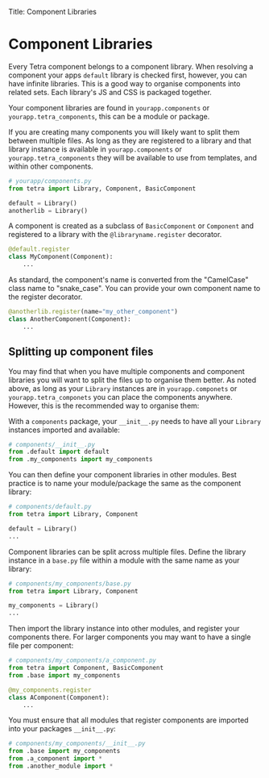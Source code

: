 Title: Component Libraries

# Component Libraries

Every Tetra component belongs to a component library. When resolving a component your apps `default` library is checked first, however, you can have infinite libraries. This is a good way to organise components into related sets. Each library's JS and CSS is packaged together.

Your component libraries are found in `yourapp.components` or `yourapp.tetra_components`, this can be a module or package.

If you are creating many components you will likely want to split them between multiple files. As long as they are registered to a library and that library instance is available in `yourapp.components` or `yourapp.tetra_components` they will be available to use from templates, and within other components.

``` python
# yourapp/components.py
from tetra import Library, Component, BasicComponent

default = Library()
anotherlib = Library()
```

A component is created as a subclass of `BasicComponent` or `Component` and registered to a library with the `@libraryname.register` decorator.

``` python
@default.register
class MyComponent(Component):
    ...
```

As standard, the component's name is converted from the "CamelCase" class name to "snake_case". You can provide your own component name to the register decorator.

``` python
@anotherlib.register(name="my_other_component")
class AnotherComponent(Component):
    ...
```

## Splitting up component files

You may find that when you have multiple components and component libraries you will want to split the files up to organise them better. As noted above, as long as your `Library` instances are in `yourapp.componets` or `yourapp.tetra_componets` you can place the components anywhere. However, this is the recommended way to organise them:

With a `components` package, your `__init__.py` needs to have all your `Library` instances imported and available:

``` python
# components/__init__.py
from .default import default
from .my_components import my_components
```
    
You can then define your component libraries in other modules. Best practice is to name your module/package the same as the component library:

``` python
# components/default.py
from tetra import Library, Component

default = Library()
...
```

Component libraries can be split across multiple files. Define the library instance in a `base.py` file within a module with the same name as your library:

``` python
# components/my_components/base.py
from tetra import Library, Component

my_components = Library()
...
```

Then import the library instance into other modules, and register your components there. For larger components you may want to have a single file per component:

``` python
# components/my_components/a_component.py
from tetra import Component, BasicComponent
from .base import my_components

@my_components.register
class AComponent(Component):
    ...
```

You must ensure that all modules that register components are imported into your packages `__init__.py`:

``` python
# components/my_components/__init__.py
from .base import my_components
from .a_component import *
from .another_module import *
```